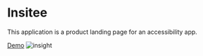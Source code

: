 # Insitee

This application is a product landing page for an accessibility app.

[Demo](https://makensonn.github.io/insitee/)
![insight](https://github.com/makensonn/insitee/assets/22712773/5202669c-e31f-495a-a1b8-ca265d0926e9)
